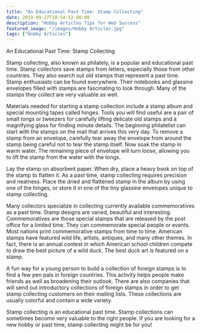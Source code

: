 ```yaml
---
title: "An Educational Past Time: Stamp Collecting"
date: 2019-09-27T18:54:52-08:00
description: "Hobby Articles Tips for Web Success"
featured_image: "/images/Hobby Articles.jpg"
tags: ["Hobby Articles"]
---
```


An Educational Past Time: Stamp Collecting

Stamp collecting, also known as philately, is a popular and educational past time.  Stamp collectors save stamps from letters, especially those from other countries.  They also search out old stamps that represent a past time.  Stamp enthusiasts can be found everywhere.  Their notebooks and glassine envelopes filled with stamps are fascinating to look through.  Many of the stamps they collect are very valuable as well.

Materials needed for starting a stamp collection include a stamp album and special mounting tapes called hinges.  Tools you will find useful are a pair of small tongs or tweezers for carefully lifting delicate old stamps and a magnifying glass for finding minute details.  The beginning philatelist can start with the stamps on the mail that arrives this very day.  To remove a stamp from an envelope, carefully tear away the envelope from around the stamp being careful not to tear the stamp itself.  Now soak the stamp in warm water.  The remaining piece of envelope will turn loose, allowing you to lift the stamp from the water with the tongs.

Lay the stamp on absorbent paper.  When dry, place a heavy book on top of the stamp to flatten it.  As a past time, stamp collecting requires precision and neatness.  Place the dried and flattened stamp in the album by using one of the hinges, or store it in one of the tiny glassine envelopes unique to stamp collecting.

Many collectors specialize in collecting currently available commemoratives as a past time.  Stamp designs are varied, beautiful and interesting.  Commemoratives are those special stamps that are released by the post office for a limited time.  They can commemorate special people or events.  Most nations print commemorative stamps from time to time.  American stamps have featured wild life, artists, antiques, and many other themes.  In fact, there is an annual contest in which American school children compete to draw the best picture of a wild duck.  The best duck art is featured on a stamp.

A fun way for a young person to build a collection of foreign stamps is to find a few pen pals in foreign countries.  This activity helps people make friends as well as broadening their outlook.  There are also companies that will send out introductory collections of foreign stamps in order to get stamp collecting customers on their mailing lists.  These collections are usually colorful and contain a wide variety.

Stamp collecting is an educational past time.  Stamp collections can sometimes become very valuable to the right people.  If you are looking for a new hobby or past time, stamp collecting might be for you!


